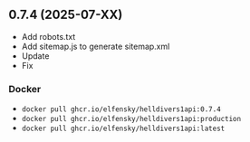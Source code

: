## 0.7.4 (2025-07-XX)

- Add robots.txt
- Add sitemap.js to generate sitemap.xml
- Update
- Fix

### Docker

- `docker pull ghcr.io/elfensky/helldivers1api:0.7.4`
- `docker pull ghcr.io/elfensky/helldivers1api:production`
- `docker pull ghcr.io/elfensky/helldivers1api:latest`
